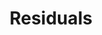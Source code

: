 ---
layout: portfolio
type: project
title: Residuals
description: Blahbity blahbity blah
keys:
  project: DisneyResiduals
  company: disney
year: 2016
tags: ['IVR', 'gen ai', 'artificial intelligence', 'conversational ai', 'leadership', 'personalization', 'product design']
preview:
    title: Residuals
    description: 'Rethinking the lead form to include AI, chat, and personalization. Significantly improving the experience and directly increasing lead conversion and revenue.'
    sizzle: 'Rethinking the lead form to include AI, chat, and personalization. Significantly improving the experience and directly increasing lead conversion and revenue.'
---